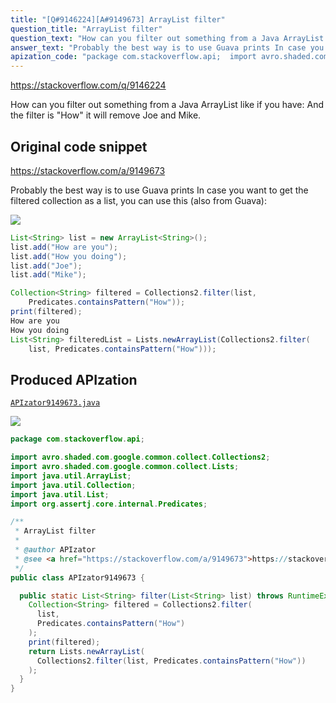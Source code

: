 ```yaml
---
title: "[Q#9146224][A#9149673] ArrayList filter"
question_title: "ArrayList filter"
question_text: "How can you filter out something from a Java ArrayList like if you have: And the filter is \"How\" it will remove Joe and Mike."
answer_text: "Probably the best way is to use Guava prints In case you want to get the filtered collection as a list, you can use this (also from Guava):"
apization_code: "package com.stackoverflow.api;  import avro.shaded.com.google.common.collect.Collections2; import avro.shaded.com.google.common.collect.Lists; import java.util.ArrayList; import java.util.Collection; import java.util.List; import org.assertj.core.internal.Predicates;  /**  * ArrayList filter  *  * @author APIzator  * @see <a href=\"https://stackoverflow.com/a/9149673\">https://stackoverflow.com/a/9149673</a>  */ public class APIzator9149673 {    public static List<String> filter(List<String> list) throws RuntimeException {     Collection<String> filtered = Collections2.filter(       list,       Predicates.containsPattern(\"How\")     );     print(filtered);     return Lists.newArrayList(       Collections2.filter(list, Predicates.containsPattern(\"How\"))     );   } }"
---
```


https://stackoverflow.com/q/9146224

How can you filter out something from a Java ArrayList like if you have:
And the filter is &quot;How&quot; it will remove Joe and Mike.



## Original code snippet

https://stackoverflow.com/a/9149673

Probably the best way is to use Guava
prints
In case you want to get the filtered collection as a list, you can use this (also from Guava):

<div class="code-logo"><img src="/stackoverflow.png" /></div>

```java
List<String> list = new ArrayList<String>();
list.add("How are you");
list.add("How you doing");
list.add("Joe");
list.add("Mike");

Collection<String> filtered = Collections2.filter(list,
    Predicates.containsPattern("How"));
print(filtered);
How are you
How you doing
List<String> filteredList = Lists.newArrayList(Collections2.filter(
    list, Predicates.containsPattern("How")));
```

## Produced APIzation

[`APIzator9149673.java`](https://github.com/pasqualesalza/apization-temp-data/raw/master/search/APIzator9149673.java)

<div class="code-logo"><img src="/apizator.png" /></div>

```java
package com.stackoverflow.api;

import avro.shaded.com.google.common.collect.Collections2;
import avro.shaded.com.google.common.collect.Lists;
import java.util.ArrayList;
import java.util.Collection;
import java.util.List;
import org.assertj.core.internal.Predicates;

/**
 * ArrayList filter
 *
 * @author APIzator
 * @see <a href="https://stackoverflow.com/a/9149673">https://stackoverflow.com/a/9149673</a>
 */
public class APIzator9149673 {

  public static List<String> filter(List<String> list) throws RuntimeException {
    Collection<String> filtered = Collections2.filter(
      list,
      Predicates.containsPattern("How")
    );
    print(filtered);
    return Lists.newArrayList(
      Collections2.filter(list, Predicates.containsPattern("How"))
    );
  }
}

```